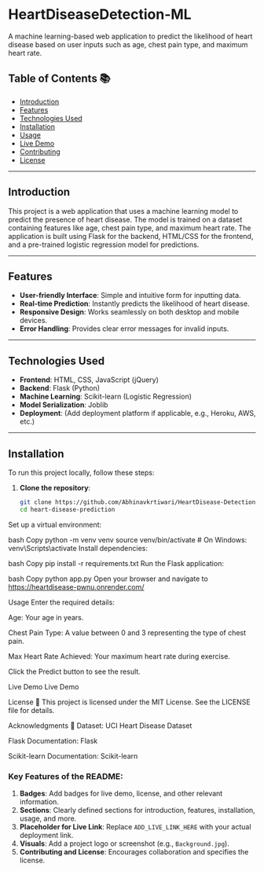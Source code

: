# HeartDiseaseDetection-ML
A machine learning-based web application to predict the likelihood of heart disease based on user inputs such as age, chest pain type, and maximum heart rate.
## Table of Contents 📚
- [Introduction](#introduction)
- [Features](#features)
- [Technologies Used](#technologies-used)
- [Installation](#installation)
- [Usage](#usage)
- [Live Demo](#live-demo)
- [Contributing](#contributing)
- [License](#license)

---

## Introduction 
This project is a web application that uses a machine learning model to predict the presence of heart disease. The model is trained on a dataset containing features like age, chest pain type, and maximum heart rate. The application is built using Flask for the backend, HTML/CSS for the frontend, and a pre-trained logistic regression model for predictions.

---

## Features 
- **User-friendly Interface**: Simple and intuitive form for inputting data.
- **Real-time Prediction**: Instantly predicts the likelihood of heart disease.
- **Responsive Design**: Works seamlessly on both desktop and mobile devices.
- **Error Handling**: Provides clear error messages for invalid inputs.

---

## Technologies Used 
- **Frontend**: HTML, CSS, JavaScript (jQuery)
- **Backend**: Flask (Python)
- **Machine Learning**: Scikit-learn (Logistic Regression)
- **Model Serialization**: Joblib
- **Deployment**: (Add deployment platform if applicable, e.g., Heroku, AWS, etc.)

---

## Installation 
To run this project locally, follow these steps:

1. **Clone the repository**:
   ```bash
   git clone https://github.com/Abhinavkrtiwari/HeartDisease-Detection-ML.git
   cd heart-disease-prediction
Set up a virtual environment:

bash
Copy
python -m venv venv
source venv/bin/activate  # On Windows: venv\Scripts\activate
Install dependencies:

bash
Copy
pip install -r requirements.txt
Run the Flask application:

bash
Copy
python app.py
Open your browser and navigate to https://heartdisease-pwnu.onrender.com/

Usage 
Enter the required details:

Age: Your age in years.

Chest Pain Type: A value between 0 and 3 representing the type of chest pain.

Max Heart Rate Achieved: Your maximum heart rate during exercise.

Click the Predict button to see the result.

Live Demo
Live Demo


License 📄
This project is licensed under the MIT License. See the LICENSE file for details.

Acknowledgments 🙏
Dataset: UCI Heart Disease Dataset

Flask Documentation: Flask

Scikit-learn Documentation: Scikit-learn

### Key Features of the README:
1. **Badges**: Add badges for live demo, license, and other relevant information.
2. **Sections**: Clearly defined sections for introduction, features, installation, usage, and more.
3. **Placeholder for Live Link**: Replace `ADD_LIVE_LINK_HERE` with your actual deployment link.
4. **Visuals**: Add a project logo or screenshot (e.g., `Background.jpg`).
5. **Contributing and License**: Encourages collaboration and specifies the license.
